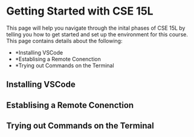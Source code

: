 # Getting Started with CSE 15L

This page will help you navigate through the inital phases of CSE 15L by telling you how to get started and set up the environment for this course. This page contains 
details about the following:
* *Installing VSCode
* *Establising a Remote Conenction
* *Trying out Commands on the Terminal

## Installing VSCode

## Establising a Remote Conenction

## Trying out Commands on the Terminal
